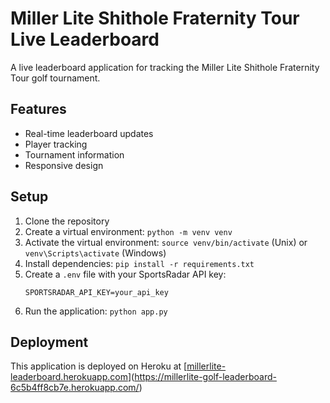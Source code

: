 # Miller Lite Shithole Fraternity Tour Live Leaderboard

A live leaderboard application for tracking the Miller Lite Shithole Fraternity Tour golf tournament.

## Features

- Real-time leaderboard updates
- Player tracking
- Tournament information
- Responsive design

## Setup

1. Clone the repository
2. Create a virtual environment: `python -m venv venv`
3. Activate the virtual environment: `source venv/bin/activate` (Unix) or `venv\Scripts\activate` (Windows)
4. Install dependencies: `pip install -r requirements.txt`
5. Create a `.env` file with your SportsRadar API key:
   ```
   SPORTSRADAR_API_KEY=your_api_key
   ```
6. Run the application: `python app.py`

## Deployment

This application is deployed on Heroku at [[millerlite-leaderboard.herokuapp.com](https://millerlite-leaderboard.herokuapp.com)](https://millerlite-golf-leaderboard-6c5b4ff8cb7e.herokuapp.com/) 
